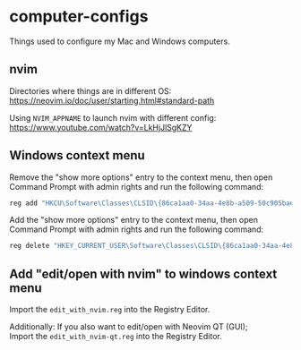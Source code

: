 # computer-configs
Things used to configure my Mac and Windows computers.

## nvim

Directories where things are in different OS:  
https://neovim.io/doc/user/starting.html#standard-path

Using `NVIM_APPNAME` to launch nvim with different config:  
https://www.youtube.com/watch?v=LkHjJlSgKZY


## Windows context menu

Remove the "show more options" entry to the context menu, then open Command Prompt with admin rights and run the following command:
```bash
reg add "HKCU\Software\Classes\CLSID\{86ca1aa0-34aa-4e8b-a509-50c905bae2a2}\InprocServer32" /f /ve
```

Add the "show more options" entry to the context menu, then open Command Prompt with admin rights and run the following command:
```bash
reg delete "HKEY_CURRENT_USER\Software\Classes\CLSID\{86ca1aa0-34aa-4e8b-a509-50c905bae2a2}" /f​
```

## Add "edit/open with nvim" to windows context menu

Import the `edit_with_nvim.reg` into the Registry Editor.

Additionally: If you also want to edit/open with Neovim QT (GUI);  
Import the `edit_with_nvim-qt.reg` into the Registry Editor.
